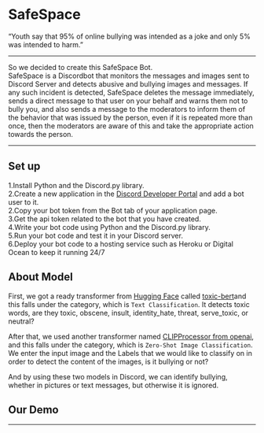 # SafeSpace

“Youth say that 95% of online bullying was intended as a joke and only 5% was intended to harm.”

---------------


So we decided to create this SafeSpace Bot.<br>
SafeSpace is a Discordbot that monitors the messages and images sent to Discord Server and detects abusive and bullying images and messages. If any such incident is detected, SafeSpace deletes the message immediately, sends a direct message to that user on your behalf and warns them not to bully you, and also sends a message to the moderators to inform them of the behavior that was issued by the person, even if it is repeated more than once, then the moderators are aware of this and take the appropriate action towards the person.


-------------


## Set up 
1.Install Python and the Discord.py library.<br>
2.Create a new application in the [Discord Developer Portal](https://discord.com/developers/applications) and add a bot user to it.<br>
2.Copy your bot token from the Bot tab of your application page.<br>
3.Get the api token related to the bot that you have created.<br>
4.Write your bot code using Python and the Discord.py library.<br>
5.Run your bot code and test it in your Discord server.<br>
6.Deploy your bot code to a hosting service such as Heroku or Digital Ocean to keep it running 24/7<br>


## About Model
First, we got a ready transformer from [Hugging Face](https://huggingface.co/) called [toxic-bert](https://huggingface.co/unitary/toxic-bert)and this falls under the category, which is `Text Classification`. It detects toxic words, are they toxic, obscene, insult, identity_hate, threat, serve_toxic, or neutral?

After that, we used another transformer named [CLIPProcessor from openai](https://huggingface.co/openai/clip-vit-large-patch14), and this falls under the category, which is `Zero-Shot Image Classification`. We enter the input image and the Labels that we would like to classify on in order to detect the content of the images, is it bullying or not?

And by using these two models in Discord, we can identify bullying, whether in pictures or text messages, but otherwise it is ignored.


## Our Demo
----------
